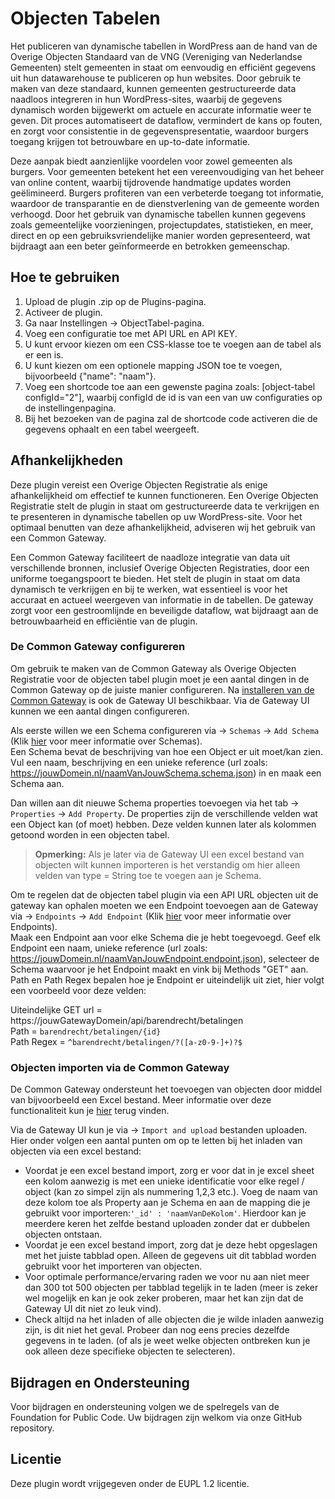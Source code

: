 # Objecten Tabelen
Het publiceren van dynamische tabellen in WordPress aan de hand van de Overige Objecten Standaard van de VNG (Vereniging van Nederlandse Gemeenten) stelt gemeenten in staat om eenvoudig en efficiënt gegevens uit hun datawarehouse te publiceren op hun websites. 
Door gebruik te maken van deze standaard, kunnen gemeenten gestructureerde data naadloos integreren in hun WordPress-sites, waarbij de gegevens dynamisch worden bijgewerkt om actuele en accurate informatie weer te geven. 
Dit proces automatiseert de dataflow, vermindert de kans op fouten, en zorgt voor consistentie in de gegevenspresentatie, waardoor burgers toegang krijgen tot betrouwbare en up-to-date informatie.

Deze aanpak biedt aanzienlijke voordelen voor zowel gemeenten als burgers. 
Voor gemeenten betekent het een vereenvoudiging van het beheer van online content, waarbij tijdrovende handmatige updates worden geëlimineerd. 
Burgers profiteren van een verbeterde toegang tot informatie, waardoor de transparantie en de dienstverlening van de gemeente worden verhoogd. 
Door het gebruik van dynamische tabellen kunnen gegevens zoals gemeentelijke voorzieningen, projectupdates, statistieken, en meer, direct en op een gebruiksvriendelijke manier worden gepresenteerd, wat bijdraagt aan een beter geïnformeerde en betrokken gemeenschap.

## Hoe te gebruiken
1. Upload de plugin .zip op de Plugins-pagina.
2. Activeer de plugin.
3. Ga naar Instellingen -> ObjectTabel-pagina.
4. Voeg een configuratie toe met API URL en API KEY.
5. U kunt ervoor kiezen om een CSS-klasse toe te voegen aan de tabel als er een is.
6. U kunt kiezen om een optionele mapping JSON toe te voegen, bijvoorbeeld {"name": "naam"}.
7. Voeg een shortcode toe aan een gewenste pagina zoals: [object-tabel configId="2"], waarbij configId de id is van een van uw configuraties op de instellingenpagina.
8. Bij het bezoeken van de pagina zal de shortcode code activeren die de gegevens ophaalt en een tabel weergeeft.

## Afhankelijkheden
Deze plugin vereist een Overige Objecten Registratie als enige afhankelijkheid om effectief te kunnen functioneren. 
Een Overige Objecten Registratie stelt de plugin in staat om gestructureerde data te verkrijgen en te presenteren in dynamische tabellen op uw WordPress-site. 
Voor het optimaal benutten van deze afhankelijkheid, adviseren wij het gebruik van een Common Gateway.

Een Common Gateway faciliteert de naadloze integratie van data uit verschillende bronnen, inclusief Overige Objecten Registraties, door een uniforme toegangspoort te bieden. 
Het stelt de plugin in staat om data dynamisch te verkrijgen en bij te werken, wat essentieel is voor het accuraat en actueel weergeven van informatie in de tabellen. 
De gateway zorgt voor een gestroomlijnde en beveiligde dataflow, wat bijdraagt aan de betrouwbaarheid en efficiëntie van de plugin.

### De Common Gateway configureren ###
Om gebruik te maken van de Common Gateway als Overige Objecten Registratie voor de objecten tabel plugin moet je een aantal dingen in de Common Gateway op de juiste manier configureren.
Na [installeren van de Common Gateway](https://commongateway.readthedocs.io/en/latest/Installation/) is ook de Gateway UI beschikbaar. Via de Gateway UI kunnen we een aantal dingen configureren.

Als eerste willen we een Schema configureren via -> `Schemas` -> `Add Schema` (Klik [hier](https://commongateway.github.io/CoreBundle/pages/Features/Schemas) voor meer informatie over Schemas).\
Een Schema bevat de beschrijving van hoe een Object er uit moet/kan zien. 
Vul een naam, beschrijving en een unieke reference (url zoals: https://jouwDomein.nl/naamVanJouwSchema.schema.json) in en maak een Schema aan.

Dan willen aan dit nieuwe Schema properties toevoegen via het tab -> `Properties` -> `Add Property`. 
De properties zijn de verschillende velden wat een Object kan (of moet) hebben. 
Deze velden kunnen later als kolommen getoond worden in een objecten tabel.

> **Opmerking:**
> Als je later via de Gateway UI een excel bestand van objecten wilt kunnen importeren is het verstandig om hier alleen velden van type = String toe te voegen aan je Schema.

Om te regelen dat de objecten tabel plugin via een API URL objecten uit de gateway kan ophalen moeten we een Endpoint toevoegen aan de Gateway via -> `Endpoints` -> `Add Endpoint` (Klik [hier](https://commongateway.github.io/CoreBundle/pages/Features/Endpoints) voor meer informatie over Endpoints).\
Maak een Endpoint aan voor elke Schema die je hebt toegevoegd. Geef elk Endpoint een naam, unieke reference (url zoals: https://jouwDomein.nl/naamVanJouwEndpoint.endpoint.json), selecteer de Schema waarvoor je het Endpoint maakt en vink bij Methods "GET" aan.\
Path en Path Regex bepalen hoe je Endpoint er uiteindelijk uit ziet, hier volgt een voorbeeld voor deze velden:

Uiteindelijke GET url = https://jouwGatewayDomein/api/barendrecht/betalingen \
Path = `barendrecht/betalingen/{id}` \
Path Regex = `^barendrecht/betalingen/?([a-z0-9-]+)?$`

### Objecten importen via de Common Gateway ###

De Common Gateway ondersteunt het toevoegen van objecten door middel van bijvoorbeeld een Excel bestand. 
Meer informatie over deze functionaliteit kun je [hier](https://commongateway.github.io/CoreBundle/pages/Features/ImportExport) terug vinden.

Via de Gateway UI kun je via -> `Import and upload` bestanden uploaden. Hier onder volgen een aantal punten om op te letten bij het inladen van objecten via een excel bestand:
- Voordat je een excel bestand import, zorg er voor dat in je excel sheet een kolom aanwezig is met een unieke identificatie voor elke regel / object (kan zo simpel zijn als nummering 1,2,3 etc.). 
Voeg de naam van deze kolom toe als Property aan je Schema en aan de mapping die je gebruikt voor importeren:`'_id' : 'naamVanDeKolom'`. 
Hierdoor kan je meerdere keren het zelfde bestand uploaden zonder dat er dubbelen objecten ontstaan.
- Voordat je een excel bestand import, zorg dat je deze hebt opgeslagen met het juiste tabblad open.
Alleen de gegevens uit dit tabblad worden gebruikt voor het importeren van objecten.
- Voor optimale performance/ervaring raden we voor nu aan niet meer dan 300 tot 500 objecten per tabblad tegelijk in te laden (meer is zeker wel mogelijk en kan je ook zeker proberen, maar het kan zijn dat de Gateway UI dit niet zo leuk vind).
- Check altijd na het inladen of alle objecten die je wilde inladen aanwezig zijn, is dit niet het geval. 
Probeer dan nog eens precies dezelfde gegevens in te laden. (of als je weet welke objecten ontbreken kun je ook alleen deze specifieke objecten te selecteren).

## Bijdragen en Ondersteuning
Voor bijdragen en ondersteuning volgen we de spelregels van de Foundation for Public Code. 
Uw bijdragen zijn welkom via onze GitHub repository.

## Licentie
Deze plugin wordt vrijgegeven onder de EUPL 1.2 licentie.